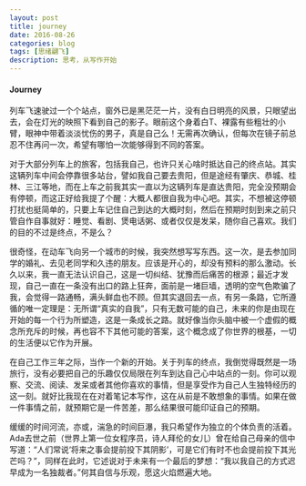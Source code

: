 ```yaml
---
layout: post
title: journey
date: 2016-08-26
categories: blog
tags: [思绪翩飞]
description: 思考，从写作开始
---
```


#### Journey

列车飞速驶过一个个站点，窗外已是黑茫茫一片，没有白日明亮的风景，只眼望出去，会在灯光的映照下看到自己的影子。眼前这个身着白T、裸露有些粗壮的小臂，眼神中带着淡淡忧伤的男子，真是自己么！无需再次确认，但每次在镜子前总忍不住再问一次，希望有哪怕一次能够得到不同的答案。

对于大部分列车上的旅客，包括我自己，也许只关心啥时抵达自己的终点站。其实这辆列车中间会停靠很多站台，譬如我自己要去贵阳，但是途经有肇庆、恭城、桂林、三江等地，而在上车之前我其实一直以为这辆列车是直达贵阳，完全没预期会有停顿，而这正好给我提了个醒：大概人都很自我为中心吧。其实，不想被这停顿打扰也挺简单的，只要上车记住自己到达的大概时刻，然后在预期时刻到来之前只管自作自事就好：睡觉、看剧、煲电话粥、或者仅仅是发呆，随你自己喜欢。我们的目的不过是终点，不是么？

很奇怪，在动车飞向另一个城市的时候，我突然想写写东西。这一次，是去参加同学的婚礼、去见老同学和久违的朋友。应该是开心的，却没有预料的那么激动。长久以来，我一直无法认识自己，这是一切纠结、犹豫而后痛苦的根源；最近才发现，自己一直在一条没有出口的路上狂奔，面前是一堵巨墙，透明的空气色欺骗了我，会觉得一路通畅，满头鲜血也不顾。但其实退回去一点，有另一条路，它所遵循的唯一定理是：无所谓“真实的自我”，只有无数可能的自己，未来的你是由现在开始的每一个行为所塑造，这是一条成长之路。就好像当你头脑中被一个虚假的概念所充斥的时候，再也容不下其他可能的答案，这个概念成了你世界的根基，一切的生活便以它作为开展。

在自己工作三年之际，当作一个新的开始。关于列车的终点，我倒觉得既然是一场旅行，没有必要把自己的乐趣仅仅局限在列车到达自己心中站点的一刻。你可以观察、交流、阅读、发呆或者其他你喜欢的事情，但是享受作为自己人生独特经历的这一刻。就好比我现在在对着笔记本写作，这在从前是不敢想象的事情。如果在做一件事情之前，就预期它是一件苦差，那么结果很可能印证自己的预期。

缓缓的时间河流，亦或，湍急的时间巨瀑，我只希望作为独立的个体负责的活着。Ada去世之前（世界上第一位女程序员，诗人拜伦的女儿）曾在给自己母亲的信中写道：“人们常说‘将来之事会提前投下其阴影’，可是它们有时不也会提前投下其光芒吗？”，同样在此时，它述说对于未来有一个最后的梦想：“我以我自己的方式迟早成为一名独裁者。”何其自信与乐观，愿这火焰燃遍大地。
